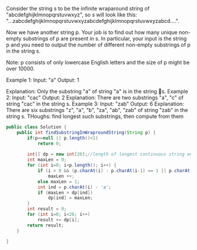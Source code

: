 Consider the string s to be the infinite wraparound string of "abcdefghijklmnopqrstuvwxyz", so s will look like this: "...zabcdefghijklmnopqrstuvwxyzabcdefghijklmnopqrstuvwxyzabcd....".

Now we have another string p. Your job is to find out how many unique non-empty substrings of p are present in s. In particular, your input is the string p and you need to output the number of different non-empty substrings of p in the string s.

Note: p consists of only lowercase English letters and the size of p might be over 10000.

Example 1:
Input: "a"
Output: 1

Explanation: Only the substring "a" of string "a" is in the string s.
Example 2:
Input: "cac"
Output: 2
Explanation: There are two substrings "a", "c" of string "cac" in the string s.
Example 3:
Input: "zab"
Output: 6
Explanation: There are six substrings "z", "a", "b", "za", "ab", "zab" of string "zab" in the string s.
THoughs:
find longest such substrings, then compute from them
```java
public class Solution {
    public int findSubstringInWraproundString(String p) {
        if(p==null || p.length()<1)
            return 0;
        
        int[] dp = new int[26];//length of longest continuous string ending with char
        int maxLen = 0;
        for (int i=0; i<p.length(); i++) {
            if (i > 0 && (p.charAt(i) - p.charAt(i-1) == 1 || p.charAt(i-1) - p.charAt(i) == 25))
                maxLen ++;
            else maxLen = 1;
            int ind = p.charAt(i) - 'a';
            if (maxLen > dp[ind])
                dp[ind] = maxLen;
        }
        int result = 0;
        for (int i=0; i<26; i++)
            result += dp[i];
        return result;
    }
    
}
```
